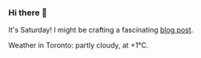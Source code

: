 ### Hi there :wave:

It's Saturday! I might be crafting a fascinating [blog post](https://benjaminwuethrich.dev).

Weather in Toronto: partly cloudy, at +1°C.
